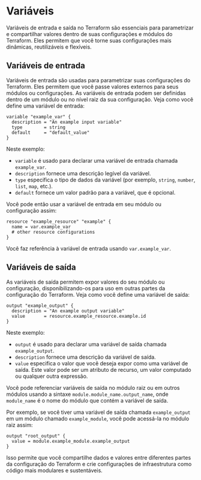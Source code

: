 # Variáveis

Variáveis de entrada e saída no Terraform são essenciais para parametrizar e compartilhar valores dentro de suas configurações e módulos do Terraform. Eles permitem que você torne suas configurações mais dinâmicas, reutilizáveis e flexíveis.

## Variáveis de entrada

Variáveis de entrada são usadas para parametrizar suas configurações do Terraform. Eles permitem que você passe valores externos para seus módulos ou configurações. As variáveis de entrada podem ser definidas dentro de um módulo ou no nível raiz da sua configuração. Veja como você define uma variável de entrada:

```hcl
variable "example_var" {
  description = "An example input variable"
  type        = string
  default     = "default_value"
}
```
Neste exemplo:

- `variable` é usado para declarar uma variável de entrada chamada `example_var`.
- `description` fornece uma descrição legível da variável.
- `type` especifica o tipo de dados da variável (por exemplo, `string`, `number`, `list`, `map`, etc.).
- `default` fornece um valor padrão para a variável, que é opcional.

Você pode então usar a variável de entrada em seu módulo ou configuração assim:

```hcl
resource "example_resource" "example" {
  name = var.example_var
  # other resource configurations
}
```
Você faz referência à variável de entrada usando `var.example_var`.

## Variáveis de saída

As variáveis de saída permitem expor valores do seu módulo ou configuração, disponibilizando-os para uso em outras partes da configuração do Terraform. Veja como você define uma variável de saída:

```hcl
output "example_output" {
  description = "An example output variable"
  value       = resource.example_resource.example.id
}
```
Neste exemplo:

- `output` é usado para declarar uma variável de saída chamada `example_output`.
- `description` fornece uma descrição da variável de saída.
- `value` especifica o valor que você deseja expor como uma variável de saída. Este valor pode ser um atributo de recurso, um valor computado ou qualquer outra expressão.

Você pode referenciar variáveis de saída no módulo raiz ou em outros módulos usando a sintaxe `module.module_name.output_name`, onde `module_name` é o nome do módulo que contém a variável de saída.

Por exemplo, se você tiver uma variável de saída chamada `example_output` em um módulo chamado `example_module`, você pode acessá-la no módulo raiz assim:

```hcl
output "root_output" {
  value = module.example_module.example_output
}
```

Isso permite que você compartilhe dados e valores entre diferentes partes da configuração do Terraform e crie configurações de infraestrutura como código mais modulares e sustentáveis.
